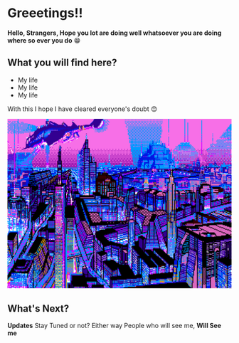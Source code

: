# Greeetings!!
**Hello, Strangers, Hope you lot are doing well whatsoever you are doing where so ever you do** 😁

## What you will find here?
- My life
- My life
- My life

With this I hope I have cleared everyone's doubt 😊

![Home Page Intro Image](images/pixel_art.png)

## What's Next?
**Updates** Stay Tuned or not? Either way People who will see me, **Will See me**
